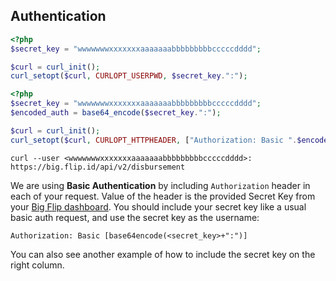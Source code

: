 ## Authentication

```php
<?php
$secret_key = "wwwwwwwxxxxxxxaaaaaaabbbbbbbbbcccccdddd";

$curl = curl_init();
curl_setopt($curl, CURLOPT_USERPWD, $secret_key.":");
```


```php
<?php 
$secret_key = "wwwwwwwxxxxxxxaaaaaaabbbbbbbbbcccccdddd";
$encoded_auth = base64_encode($secret_key.":");

$curl = curl_init();
curl_setopt($curl, CURLOPT_HTTPHEADER, ["Authorization: Basic ".$encoded_auth]);
```


```shell
curl --user <wwwwwwwxxxxxxxaaaaaaabbbbbbbbbcccccdddd>: https://big.flip.id/api/v2/disbursement
```


We are using **Basic Authentication** by including `Authorization` header in each of your request. Value of the header is the provided Secret Key from your <a href="https://big.flip.id/api-info" target="_blank">Big Flip dashboard</a>. You should include your secret key like a usual basic auth request, and use the secret key as the username:

`Authorization: Basic [base64encode(<secret_key>+":")]`

You can also see another example of how to include the secret key on the right column.

